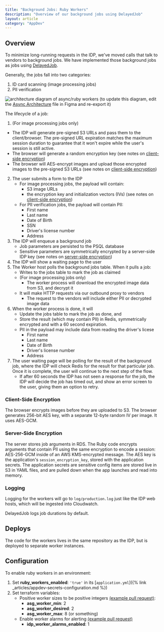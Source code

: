 ```yaml
---
title: "Background Jobs: Ruby Workers"
description: "Overview of our background jobs using DelayedJob"
layout: article
category: "AppDev"
---
```


## Overview

To minimize long-running requests in the IDP, we've moved calls that talk to vendors
to background jobs. We have implemented those background jobs as jobs using
[DelayedJob](https://github.com/collectiveidea/delayed_job).

Generally, the jobs fall into two categories:

1. ID card scanning (image processing jobs)
2. PII verification

![architecture diagram of async/ruby workers]({{site.baseurl}}/images/ruby-worker-async-diagram.png)
(to update this diagram, edit the [Async Architecture][figma] file in Figma and re-export it)

[figma]: https://www.figma.com/file/w3TLJopAqDMjER3uCo8Y6v/Async-Worker-Architecture?node-id=104%3A3

The lifecycle of a job:

1. (For image processing jobs only)
  - The IDP will generate pre-signed S3 URLs and pass them to the client/browser. The pre-signed URL expiration matches the maximum session duration to guarantee that it won't expire while the user's session is still active.
  - The browser will generate a random encryption key (see notes on [client-side encryption](#client-side-encryption))
  - The browser will AES-encrypt images and upload those encrypted images to the pre-signed S3 URLs (see notes on [client-side encryption](#client-side-encryption))
2. The user submits a form to the IDP
    - For image processing jobs, the payload will contain:
        - S3 image URLs
        - the encryption key and initialization vectors (IVs) (see notes on [client-side encryption](#client-side-encryption))
    - For PII verification jobs, the payload will contain PII:
        - First name
        - Last name
        - Date of Birth
        - SSN
        - Driver's license number
        - Address
3. The IDP will enqueue a background job
    - Job parameters are persisted to the PSQL database
    - Sensitive parameters are symmetrically encrypted by a server-side IDP key (see notes on [server-side encryption](#server-side-encryption))
4. The IDP will show a waiting page to the user
4. The Worker host polls the background jobs table. When it pulls a job:
    - Writes to the jobs table to mark the job as claimed
    - (For image processing jobs only)
        - The worker process will download the encrypted image data from S3, and decrypt it
    - It will make HTTP requests via our outbound proxy to vendors
        - The request to the vendors will include either PII or decrypted image data
6. When the worker process is done, it will
    - Update the jobs table to mark the job as done, and
    - Store the result (which may contain PII) in Redis, symmetrically encrypted and
      with a 60 second expiration.
    - PII in the payload may include data from reading the driver's licese
        - First name
        - Last name
        - Date of Birth
        - Driver's license number
        - Address
7. The user waiting page will be polling for the result of the background job, where the IDP will
   check Redis for the result for that particular job. Once it is complete, the user will continue
   to the next step of the flow.
    - If after 60 seconds the IDP has not seen a response for the job, the IDP will decide the job
      has timed out, and show an error screen to the user, giving them an option to retry.

### Client-Side Encryption

The browser encrypts images before they are uploaded to S3. The browser generates 256-bit AES key,
with a separate 12-byte random IV per image. It uses AES-GCM.

### Server-Side Encryption

The server stores job arguments in RDS. The Ruby code encrypts arguments that contain PII
using the same encryption to encode a session: AES-256-GCM inside of an AWS KMS-encrypted message.
The AES key is the application's `session_encryption_key`, stored with the application secrets.
The application secrets are sensitive config items are stored live in S3 in YAML files, and are
pulled down when the app launches and read into memory.

### Logging

Logging for the workers will go to `log/production.log` just like the IDP web hosts,
which will be ingested into Cloudwatch.

DelayedJob logs job durations by default.

## Deploys

The code for the workers lives in the same repository as the IDP, but is deployed to separate worker
instances.

## Configuration

To enable ruby workers in an environment:

1. Set **ruby_workers_enabled**: `'true'` in its [`application.yml`]({% link _articles/appdev-secrets-configuration.md %})
2. Set terraform variables:
    - Positive worker sizes to be positive integers [(example pull request)](https://github.com/18F/identity-devops-private/pull/1513/files):
        - **asg_worker_min**: 2
        - **asg_worker_desired**: 2
        - **asg_worker_max**: 8 (or something)
    - Enable worker alarms for alerting [(example pull request)](https://github.com/18F/identity-devops-private/pull/1514/files)
        - **idp_worker_alarms_enabled**: 1
